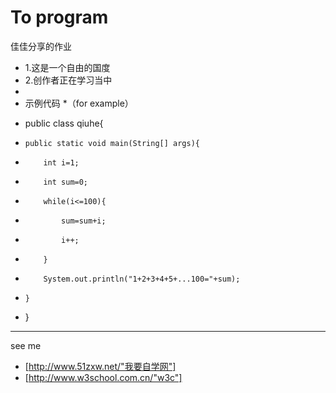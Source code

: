 To program
==========

佳佳分享的作业

+ 1.这是一个自由的国度
+ 2.创作者正在学习当中
+
+ 示例代码
*（for example）
*   public class qiuhe{
* 	  public static void main(String[] args){
*		  int i=1;
*		  int sum=0;
*		  while(i<=100){
*			  sum=sum+i;
*			  i++;
*		  }
*		  System.out.println("1+2+3+4+5+...100="+sum);
*	  }
*   }

----------------------------------------

see me 
+ [http://www.51zxw.net/"我要自学网"]
+ [http://www.w3school.com.cn/"w3c"]
